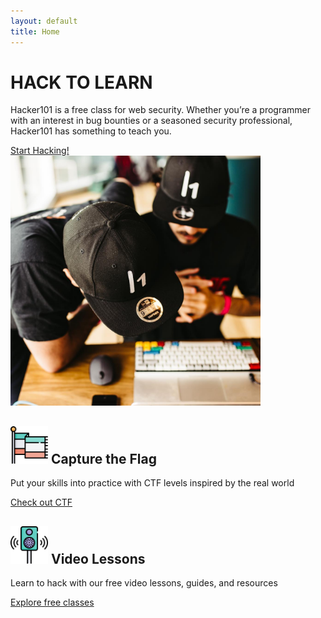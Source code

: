 ```yaml
---
layout: default
title: Home
---
```


<div class="container">
  <div class="row">
    <div class="col-md-6 py-4 align-self-center">
      <h1>
        HACK TO LEARN
      </h1>
      <p class="lead my-3">
        Hacker101 is a free class for web security. Whether you&#8217;re a
        programmer with an interest in bug bounties or a seasoned security
        professional, Hacker101 has something to teach you.
      </p>
      <a class="btn btn-primary" href="/start-here">
        Start Hacking!
      </a>
    </div>
    <div class="col-md-5 offset-md-1 py-4">
      <img src="/assets/learn-to-hack.jpg" alt="Hackers collaborating" class="img-fluid float-right rounded-lg" height="400" />
    </div>
  </div>
</div>
<div class="container-fluid bg-darker text-light">
  <div class="container">
    <div class="row">
      <div class="col-md-5 py-4">
        <h2 class="my-2 d-flex align-items-center">
          <img src="/assets/flag.svg" alt="Flag" class="mr-2" height="60">
          <span class="align-middle my-2">Capture the Flag</span>
        </h2>
        <p class="lead my-3">
          Put your skills into practice with CTF levels inspired by the real world
        </p>
        <a href="https://ctf.hacker101.com/" class="btn btn-outline-secondary">
          Check out CTF
        </a>
      </div>
      <div class="col-md-5 offset-md-1 py-4">
        <h2 class="my-2 d-flex align-items-center">
          <img src="/assets/speaker.svg" alt="Speaker" class="mr-2" height="60">
          <span class="align-middle my-2">Video Lessons</span>
        </h2>
        <p class="lead my-3">
          Learn to hack with our free video lessons, guides, and resources
        </p>
        <a href="/videos" class="btn btn-outline-secondary">
          Explore free classes
        </a>
      </div>
    </div>
  </div>
</div>
